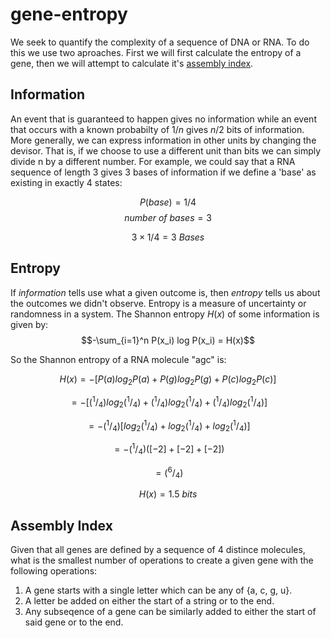 # gene-entropy

We seek to quantify the complexity of a sequence of DNA or RNA. To do this we use two aproaches. First we will first calculate the entropy of a gene, then we will attempt to calculate it's [assembly index](https://www.nature.com/articles/s41467-021-23258-x). 

## Information
An event that is guaranteed to happen gives no information while an event that occurs with a known probabilty of $1/n$ gives $n/2$ bits of information. More generally, we can express information in other units by changing the devisor. That is, if we choose to use a different unit than bits we can simply divide n by a different number. For example, we could say that a RNA sequence of length 3 gives 3 bases of information if we define a 'base' as existing in exactly 4 states:

$$ P(base) = 1/4 $$
$$number\: of\: bases = 3 $$


$$ 3  \times 1/4 = 3\:Bases $$

## Entropy
If _information_ tells use what a given outcome is, then _entropy_ tells us about the outcomes we didn't observe. Entropy is a measure of uncertainty or randomness in a system. The Shannon entropy $H(x)$ of some information is given by: 
$$-\sum_{i=1}^n P(x_i) log P(x_i) = H(x)$$

So the Shannon entropy of a RNA molecule "agc" is:

$$H(x) = -[P(a) log{_2} P(a) + P(g) log{_2} P(g) + P(c) log{_2} P(c)]$$


$$ = -[(^1/_4) log{_2} (^1/_4) + (^1/_4) log{_2} (^1/_4) + (^1/_4) log{_2} (^1/_4)]$$


$$ = -(^1/_4) [log{_2} (^1/_4) + log{_2} (^1/_4) + log{_2} (^1/_4)]$$

$$ = -(^1/_4) ([-2] + [-2] + [-2])$$

$$ = (^6/_4)$$

$$H(x) = 1.5 \: bits$$ 

## Assembly Index

Given that all genes are defined by a sequence of 4 distince molecules, what is the smallest number of operations to create a given gene with the following operations: 

1. A gene starts with a single letter which can be any of {a, c, g, u}. 
2. A letter be added on either the start of a string or to the end.
3. Any subseqence of a gene can be similarly added to either the start of said gene or to the end.
